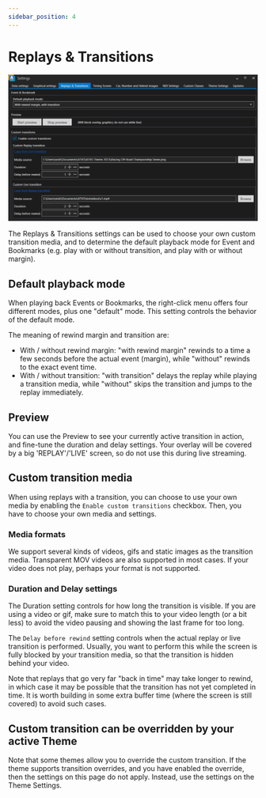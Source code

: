 ```yaml
---
sidebar_position: 4
---
```


# Replays & Transitions
![ATVO Replays and Transitions Settings](../../static/img/settings/transitions.png)

The Replays & Transitions settings can be used to choose your own custom transition media, and to determine the default playback mode for Event and Bookmarks (e.g. play with or without transition, and play with or without margin).

## Default playback mode
When playing back Events or Bookmarks, the right-click menu offers four different modes, plus one "default" mode. This setting controls the behavior of the default mode.

The meaning of rewind margin and transition are:
* With / without rewind margin: "with rewind margin" rewinds to a time a few seconds before the actual event (margin), while "without" rewinds to the exact event time.
* With / without transition: "with transition" delays the replay while playing a transition media, while "without" skips the transition and jumps to the replay immediately.

## Preview
You can use the Preview to see your currently active transition in action, and fine-tune the duration and delay settings. Your overlay will be covered by a big 'REPLAY'/'LIVE' screen, so do not use this during live streaming.

## Custom transition media
When using replays with a transition, you can choose to use your own media by enabling the `Enable custom transitions` checkbox. Then, you have to choose your own media and settings.

### Media formats
We support several kinds of videos, gifs and static images as the transition media. Transparent MOV videos are also supported in most cases. If your video does not play, perhaps your format is not supported.

### Duration and Delay settings
The Duration setting controls for how long the transition is visible. If you are using a video or gif, make sure to match this to your video length (or a bit less) to avoid the video pausing and showing the last frame for too long.

The `Delay before rewind` setting controls when the actual replay or live transition is performed. Usually, you want to perform this while the screen is fully blocked by your transition media, so that the transition is hidden behind your video.

Note that replays that go very far "back in time" may take longer to rewind, in which case it may be possible that the transition has not yet completed in time. It is worth building in some extra buffer time (where the screen is still covered) to avoid such cases.

## Custom transition can be overridden by your active Theme
Note that some themes allow you to override the custom transition. If the theme supports transition overrides, and you have enabled the override, then the settings on this page do not apply. Instead, use the settings on the Theme Settings.